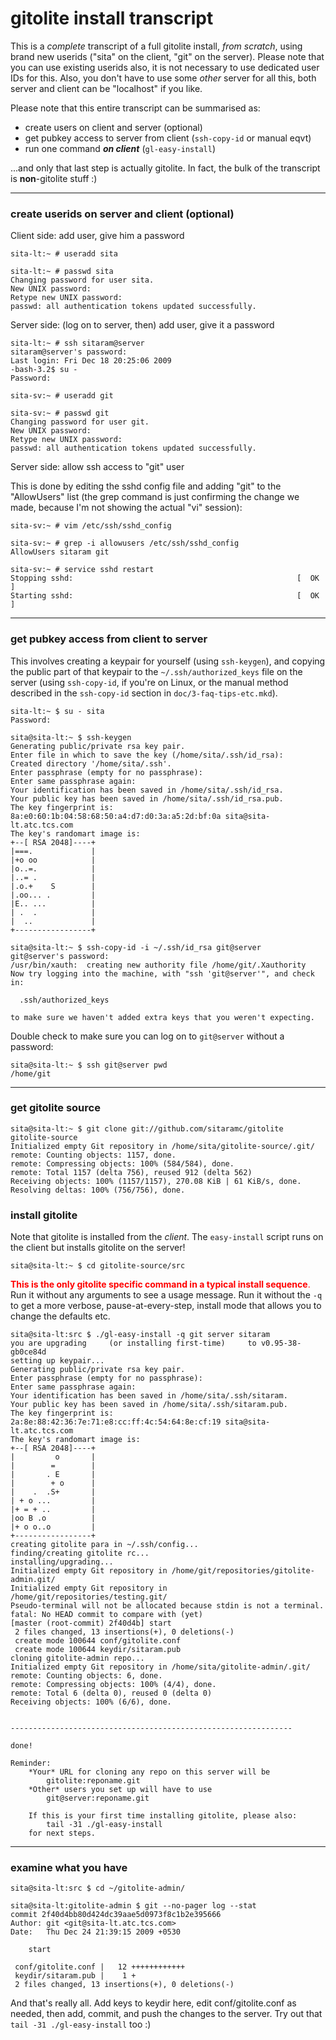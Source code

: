 # gitolite install transcript

This is a *complete* transcript of a full gitolite install, *from scratch*,
using brand new userids ("sita" on the client, "git" on the server).  Please
note that you can use existing userids also, it is not necessary to use
dedicated user IDs for this.  Also, you don't have to use some *other* server
for all this, both server and client can be "localhost" if you like.

Please note that this entire transcript can be summarised as:

  * create users on client and server (optional)
  * get pubkey access to server from client (`ssh-copy-id` or manual eqvt)
  * run one command ***on client*** (`gl-easy-install`)

...and only that last step is actually gitolite.  In fact, the bulk of the
transcript is **non**-gitolite stuff :)

----

### create userids on server and client (optional)

Client side: add user, give him a password

    sita-lt:~ # useradd sita

    sita-lt:~ # passwd sita
    Changing password for user sita.
    New UNIX password:
    Retype new UNIX password:
    passwd: all authentication tokens updated successfully.

Server side: (log on to server, then) add user, give it a password

    sita-lt:~ # ssh sitaram@server
    sitaram@server's password:
    Last login: Fri Dec 18 20:25:06 2009
    -bash-3.2$ su -
    Password:

    sita-sv:~ # useradd git

    sita-sv:~ # passwd git
    Changing password for user git.
    New UNIX password:
    Retype new UNIX password:
    passwd: all authentication tokens updated successfully.

Server side: allow ssh access to "git" user

This is done by editing the sshd config file and adding "git" to the
"AllowUsers" list (the grep command is just confirming the change we made,
because I'm not showing the actual "vi" session):

    sita-sv:~ # vim /etc/ssh/sshd_config

    sita-sv:~ # grep -i allowusers /etc/ssh/sshd_config
    AllowUsers sitaram git

    sita-sv:~ # service sshd restart
    Stopping sshd:                                                  [  OK  ]
    Starting sshd:                                                  [  OK  ]

----

### get pubkey access from client to server

This involves creating a keypair for yourself (using `ssh-keygen`), and
copying the public part of that keypair to the `~/.ssh/authorized_keys` file
on the server (using `ssh-copy-id`, if you're on Linux, or the manual method
described in the `ssh-copy-id` section in `doc/3-faq-tips-etc.mkd`).

    sita-lt:~ $ su - sita
    Password:

    sita@sita-lt:~ $ ssh-keygen
    Generating public/private rsa key pair.
    Enter file in which to save the key (/home/sita/.ssh/id_rsa):
    Created directory '/home/sita/.ssh'.
    Enter passphrase (empty for no passphrase):
    Enter same passphrase again:
    Your identification has been saved in /home/sita/.ssh/id_rsa.
    Your public key has been saved in /home/sita/.ssh/id_rsa.pub.
    The key fingerprint is:
    8a:e0:60:1b:04:58:68:50:a4:d7:d0:3a:a5:2d:bf:0a sita@sita-lt.atc.tcs.com
    The key's randomart image is:
    +--[ RSA 2048]----+
    |===.             |
    |+o oo            |
    |o..=.            |
    |..= .            |
    |.o.+    S        |
    |.oo... .         |
    |E.. ...          |
    | .  .            |
    |  ..             |
    +-----------------+

    sita@sita-lt:~ $ ssh-copy-id -i ~/.ssh/id_rsa git@server
    git@server's password:
    /usr/bin/xauth:  creating new authority file /home/git/.Xauthority
    Now try logging into the machine, with "ssh 'git@server'", and check in:

      .ssh/authorized_keys

    to make sure we haven't added extra keys that you weren't expecting.

Double check to make sure you can log on to `git@server` without a password:

    sita@sita-lt:~ $ ssh git@server pwd
    /home/git

----

### get gitolite source

    sita@sita-lt:~ $ git clone git://github.com/sitaramc/gitolite gitolite-source
    Initialized empty Git repository in /home/sita/gitolite-source/.git/
    remote: Counting objects: 1157, done.
    remote: Compressing objects: 100% (584/584), done.
    remote: Total 1157 (delta 756), reused 912 (delta 562)
    Receiving objects: 100% (1157/1157), 270.08 KiB | 61 KiB/s, done.
    Resolving deltas: 100% (756/756), done.

### install gitolite

Note that gitolite is installed from the *client*.  The `easy-install` script
runs on the client but installs gitolite on the server!

    sita@sita-lt:~ $ cd gitolite-source/src

<font color="red"> **This is the only gitolite specific command in a typical
install sequence**.  </font> Run it without any arguments to see a usage
message.  Run it without the `-q` to get a more verbose, pause-at-every-step,
install mode that allows you to change the defaults etc.


    sita@sita-lt:src $ ./gl-easy-install -q git server sitaram
    you are upgrading     (or installing first-time)     to v0.95-38-gb0ce84d
    setting up keypair...
    Generating public/private rsa key pair.
    Enter passphrase (empty for no passphrase):
    Enter same passphrase again:
    Your identification has been saved in /home/sita/.ssh/sitaram.
    Your public key has been saved in /home/sita/.ssh/sitaram.pub.
    The key fingerprint is:
    2a:8e:88:42:36:7e:71:e8:cc:ff:4c:54:64:8e:cf:19 sita@sita-lt.atc.tcs.com
    The key's randomart image is:
    +--[ RSA 2048]----+
    |         o       |
    |        =        |
    |       . E       |
    |        + o      |
    |    .  .S+       |
    | + o ...         |
    |+ = + ..         |
    |oo B .o          |
    |+ o o..o         |
    +-----------------+
    creating gitolite para in ~/.ssh/config...
    finding/creating gitolite rc...
    installing/upgrading...
    Initialized empty Git repository in /home/git/repositories/gitolite-admin.git/
    Initialized empty Git repository in /home/git/repositories/testing.git/
    Pseudo-terminal will not be allocated because stdin is not a terminal.
    fatal: No HEAD commit to compare with (yet)
    [master (root-commit) 2f40d4b] start
     2 files changed, 13 insertions(+), 0 deletions(-)
     create mode 100644 conf/gitolite.conf
     create mode 100644 keydir/sitaram.pub
    cloning gitolite-admin repo...
    Initialized empty Git repository in /home/sita/gitolite-admin/.git/
    remote: Counting objects: 6, done.
    remote: Compressing objects: 100% (4/4), done.
    remote: Total 6 (delta 0), reused 0 (delta 0)
    Receiving objects: 100% (6/6), done.


    ---------------------------------------------------------------

    done!

    Reminder:
        *Your* URL for cloning any repo on this server will be
            gitolite:reponame.git
        *Other* users you set up will have to use
            git@server:reponame.git

        If this is your first time installing gitolite, please also:
            tail -31 ./gl-easy-install
        for next steps.

----

### examine what you have

    sita@sita-lt:src $ cd ~/gitolite-admin/

    sita@sita-lt:gitolite-admin $ git --no-pager log --stat
    commit 2f40d4bb80d424dc39aae5d0973f8c1b2e395666
    Author: git <git@sita-lt.atc.tcs.com>
    Date:   Thu Dec 24 21:39:15 2009 +0530

        start

     conf/gitolite.conf |   12 ++++++++++++
     keydir/sitaram.pub |    1 +
     2 files changed, 13 insertions(+), 0 deletions(-)

And that's really all.  Add keys to keydir here, edit conf/gitolite.conf as
needed, then add, commit, and push the changes to the server.  Try out that
`tail -31 ./gl-easy-install` too :)
